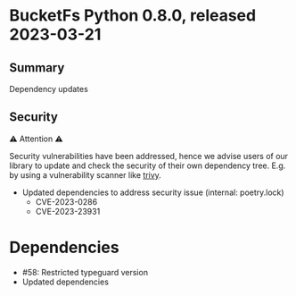 # BucketFs Python 0.8.0, released 2023-03-21

## Summary

Dependency updates

## Security

⚠️ Attention ⚠️

  Security vulnerabilities have been addressed, hence we advise users of
  our library to update and check the security of their own dependency tree.
  E.g. by using a vulnerability scanner like [trivy](https://aquasecurity.github.io/trivy/v0.17.2/).

* Updated dependencies to address security issue (internal: poetry.lock)
  * CVE-2023-0286
  * CVE-2023-23931

# Dependencies
- #58: Restricted typeguard version
- Updated dependencies
